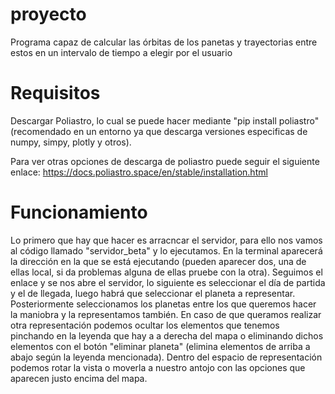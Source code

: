 # proyecto
Programa capaz de calcular las órbitas de los panetas y trayectorias entre estos en un intervalo de tiempo a elegir por el usuario

# Requisitos
Descargar Poliastro, lo cual se puede hacer mediante "pip install poliastro" (recomendado en un entorno ya que descarga versiones especificas de numpy, simpy, plotly y otros).

Para ver otras opciones de descarga de poliastro puede seguir el siguiente enlace: https://docs.poliastro.space/en/stable/installation.html

# Funcionamiento
Lo primero que hay que hacer es arracncar el servidor, para ello nos vamos al código llamado "servidor_beta" y lo ejecutamos. En la terminal aparecerá la dirección en la que se está ejecutando (pueden aparecer dos, una de ellas local, si da problemas alguna de ellas pruebe con la otra). 
Seguimos el enlace y se nos abre el servidor, lo siguiente es seleccionar el día de partida y el de llegada, luego habrá que seleccionar el planeta a representar.
Posteriormente seleccionamos los planetas entre los que queremos hacer la maniobra y la representamos también.
En caso de que queramos realizar otra representación podemos ocultar los elementos que tenemos pinchando en la leyenda que hay a a derecha del mapa o eliminando dichos elementos con el botón "eliminar planeta" (elimina elementos de arriba a abajo según la leyenda mencionada).
Dentro del espacio de representación podemos rotar la vista o moverla a nuestro antojo con las opciones que aparecen justo encima del mapa.